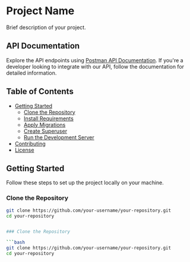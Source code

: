 # Project Name

Brief description of your project.

## API Documentation

Explore the API endpoints using [Postman API Documentation](https://documenter.getpostman.com/view/31599184/2s9YeLZA9F). If you're a developer looking to integrate with our API, follow the documentation for detailed information.

## Table of Contents

- [Getting Started](#getting-started)
  - [Clone the Repository](#clone-the-repository)
  - [Install Requirements](#install-requirements)
  - [Apply Migrations](#apply-migrations)
  - [Create Superuser](#create-superuser)
  - [Run the Development Server](#run-the-development-server)
- [Contributing](#contributing)
- [License](#license)

## Getting Started

Follow these steps to set up the project locally on your machine.

### Clone the Repository

```bash
git clone https://github.com/your-username/your-repository.git
cd your-repository


### Clone the Repository

```bash
git clone https://github.com/your-username/your-repository.git
cd your-repository
